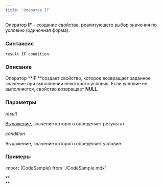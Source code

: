 ```yaml
---
title: 'Оператор IF'
---
```


Оператор **IF** - создание [свойства](Свойства.md), реализующего [выбор](Выбор_CASE_IF_MULTI_OVERRIDE_EXCLUSIVE.md) значения по условию (одиночная форма). 

### Синтаксис

    result IF condition 

### Описание

Оператор **IF **создает свойство, которое возвращает заданное значение при выполнении некоторого условия. Если условие не выполняется, свойство возвращает **NULL**.

### Параметры

*result*

[Выражение](Выражения.md), значение которого определяет результат.

*condition*

Выражение, значение которого определяет условие.

### Примеры


import {CodeSample} from './CodeSample.mdx'

<CodeSample url="https://ru-documentation.lsfusion.org/sample?file=OperatorPropertySample&block=if"/>

**  
**
